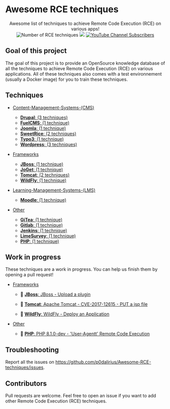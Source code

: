 # Awesome RCE techniques

<p align="center">
  Awesome list of techniques to achieve Remote Code Execution (RCE) on various apps!
  <br>
  <img alt="Number of RCE techniques" src="https://img.shields.io/badge/techniques-22-brightgreen">
  <a href="https://twitter.com/intent/follow?screen_name=podalirius_" title="Follow"><img src="https://img.shields.io/twitter/follow/podalirius_?label=Podalirius&style=social"></a>
  <a href="https://www.youtube.com/c/Podalirius_?sub_confirmation=1" title="Subscribe"><img alt="YouTube Channel Subscribers" src="https://img.shields.io/youtube/channel/subscribers/UCF_x5O7CSfr82AfNVTKOv_A?style=social"></a>
  <br>
</p>

## Goal of this project

The goal of this project is to provide an OpenSource knowledge database of all the techniques to achieve Remote Code Execution (RCE) on various applications. All of these techniques also comes with a test environnement (usually a Docker image) for you to train these techniques.

## Techniques


 - [Content-Management-Systems-(CMS)](./Content-Management-Systems-(CMS)/)
   + [**Drupal**: (3 techniques)](./Content-Management-Systems-(CMS)/Drupal/)
   + [**FuelCMS**: (1 technique)](./Content-Management-Systems-(CMS)/FuelCMS/)
   + [**Joomla**: (1 technique)](./Content-Management-Systems-(CMS)/Joomla/)
   + [**SweetRice**: (2 techniques)](./Content-Management-Systems-(CMS)/SweetRice/)
   + [**Typo3**: (1 technique)](./Content-Management-Systems-(CMS)/Typo3/)
   + [**Wordpress**: (3 techniques)](./Content-Management-Systems-(CMS)/Wordpress/)


 - [Frameworks](./Frameworks/)
   + [**JBoss**: (1 technique)](./Frameworks/JBoss/)
   + [**JoGet**: (1 technique)](./Frameworks/JoGet/)
   + [**Tomcat**: (2 techniques)](./Frameworks/Tomcat/)
   + [**WildFly**: (1 technique)](./Frameworks/WildFly/)


 - [Learning-Management-Systems-(LMS)](./Learning-Management-Systems-(LMS)/)
   + [**Moodle**: (1 technique)](./Learning-Management-Systems-(LMS)/Moodle/)


 - [Other](./Other/)
   + [**GiTea**: (1 technique)](./Other/GiTea/)
   + [**Gitlab**: (1 technique)](./Other/Gitlab/)
   + [**Jenkins**: (1 technique)](./Other/Jenkins/)
   + [**LimeSurvey**: (1 technique)](./Other/LimeSurvey/)
   + [**PHP**: (1 technique)](./Other/PHP/)



## Work in progress

These techniques are a work in progress. You can help us finish them by opening a pull request!


 - [Frameworks](./Frameworks/)
   + 🔧 [**JBoss**: JBoss - Upload a plugin](./Frameworks/JBoss/Upload-a-plugin/)

   + 🔧 [**Tomcat**: Apache Tomcat - CVE-2017-12615 - PUT a jsp file](./Frameworks/Tomcat/CVE-2017-12615_-_PUT_a_jsp_file/)

   + 🔧 [**WildFly**: WildFly - Deploy an Application](./Frameworks/WildFly/Deploy-an-application/)


 - [Other](./Other/)
   + 🔧 [**PHP**: PHP 8.1.0-dev - 'User-Agentt' Remote Code Execution](./Other/PHP/PHP-8.1.0-dev-User-Agentt-RCE/)



## Troubleshooting

Report all the issues on https://github.com/p0dalirius/Awesome-RCE-techniques/issues.

## Contributors

Pull requests are welcome. Feel free to open an issue if you want to add other Remote Code Execution (RCE) techniques.